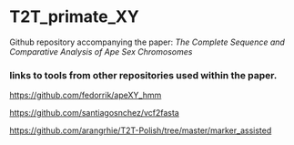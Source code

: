 # T2T_primate_XY


Github repository accompanying the paper: *The Complete Sequence and Comparative Analysis of Ape Sex Chromosomes*


### links to tools from other repositories used within the paper. 

https://github.com/fedorrik/apeXY_hmm

https://github.com/santiagosnchez/vcf2fasta

https://github.com/arangrhie/T2T-Polish/tree/master/marker_assisted
